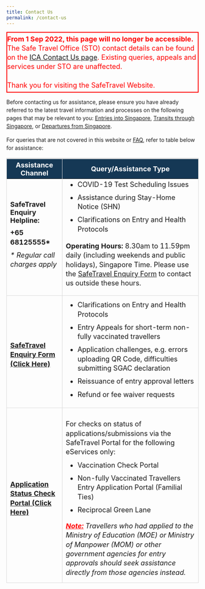 ```yaml
---
title: Contact Us
permalink: /contact-us
---
```

<!--<div style="padding-left: 5px; padding-bottom: 20px; margin-top:20px; font-size:16px; line-height:1.0; color:red; background-color: #DCDCDC; border-style: solid; border-width: 1px;">

<p style="font-size:18px; margin-top:10px; margin-bottom:0px; font-weight:900;"><u>Advisory on Scam Calls Impersonating Government Officials</u></p>

<p style="font-size:18px; margin-top:20px; margin-bottom:0px; line-height:1.35;">ICA has received reports of calls made using the number “+65 6812 5555” by callers claiming to be government officials. This number is similar to the SafeTravel Enquiry Helpline. Recipients of these calls have reported being accused of committing various COVID-19 related offence, e.g. spreading fake news or breaking COVID-19 rules, and asked to pay a penalty or risk having further reports made against them.</p>

<p style="font-size:18px; margin-top:20px; margin-bottom:0px; line-height:1.35;">ICA does not request for payments in any form over the phone, or solicit for personal and credit card details. If you suspect you have received a scam call, please contact the Police hotline at 1800-255-0000.</p>
</div>-->

<div id="notes" style="border-left: 2px solid red; border-top: 2px solid red; border-bottom: 2px solid red; border-right: 2px solid red;">
<p style="color:red; line-height:1.35; font-size:18px; margin-bottom:5px; margin-top:5px;"><b>From 1 Sep 2022, this page will no longer be accessible.</b> The Safe Travel Office (STO) contact details can be found on the <a href="https://www.ica.gov.sg/contact-us" target="_blank">ICA Contact Us page</a>. Existing queries, appeals and services under STO are unaffected. <br><br> Thank you for visiting the SafeTravel Website.</p>
</div>

<p style="line-height:1.5;">Before contacting us for assistance, please ensure you have already referred to the latest travel information and processes on the following pages that may be relevant to you: <a href="/arriving/overview" target="_blank">Entries into Singapore</a>, <a href="/transit/overview" target="_blank">Transits through Singapore</a>, or <a href="/departing/overview" target="_blank">Departures from Singapore</a>. </p>

<p style="line-height:1.5; margin-top:15px; margin-bottom:15px">For queries that are not covered in this website or <a href="/faq" target="_blank">FAQ</a>, refer to table below for assistance:</p>

<!--<ol style="list-style-type: decimal; line-height:1.35;">
	<li style="line-height:1.35;"><a href="#FAQ">Frequently Asked Questions</a></li> 
	<li style="line-height:1.35;"><a href="#checker">Application Status Checker</a></li>
	<li style="line-height:1.35;"><a href="#enquiry">SafeTravel Office Helpline Number and Enquiry Form</a></li>
</ol>-->


<div id="FAQ"></div>

<table>
<thead>
  <tr>
    <th style="font-size:18px; border-top:3px solid #D8D8D8; border-left:1px solid #D8D8D8; border-right:1px solid #D8D8D8; background-color:#153855; color:white;"><b>Assistance Channel</b></th>
    <th style="font-size:18px; border-top:3px solid #D8D8D8; border-right:1px solid #D8D8D8; background-color:#153855; color:white;"><b>Query/Assistance Type</b></th>
  </tr>
</thead>
<tbody>
	   <tr>
     <td style="font-size:18px; border-bottom:1px solid #D8D8D8; border-right:1px solid #D8D8D8;  border-left:1px solid #D8D8D8;"><b>SafeTravel Enquiry Helpline:</b>
		<p style="font-size:18px; line-height:1.35; margin-top:10px; margin-bottom:10px;"><b>+65 68125555*</b></p> 
<p style="font-size:18px; line-height:1.35; margin-top:10px; margin-bottom:10px;"><i>* Regular call charges apply</i></p>
			<!-- <p style="font-size:18px; line-height:1.35; margin-top:30px; margin-bottom:10px;"><b>Operating Hours (Singapore time)</b></p>
			 <ol style="list-style-type:disc; margin-top: 0px; ">
				 <li style="font-size:18px; line-height:1.35; margin-top:0px; margin-bottom:10px;"><b>Call agents on duty:</b><p style="font-size:18px; line-height:1.35; margin-top:0px; margin-bottom:10px;">8.30 am to 11.59pm daily (including weekends and public holidays)</p></li>
	<li style="font-size:18px; line-height:1.35; margin-top:10px; margin-bottom:10px;"><b>Automated voice only:</b><p style="font-size:18px; line-height:1.35; margin-top:0px; margin-bottom:10px;">12 midnight to 8.29am daily</p></li>
				 </ol>-->
			 </td>
		      <td style="font-size:18px; border-bottom:1px solid #D8D8D8; border-right:1px solid #D8D8D8;  border-left:1px solid #D8D8D8;"><ol style="list-style-type:disc; margin-top: 0px; ">
<li style="font-size:18px; line-height:1.35; margin-top:0px; margin-bottom:10px;">COVID-19 Test Scheduling Issues</li>
	<li style="font-size:18px; line-height:1.35; margin-top:10px; margin-bottom:10px;">Assistance during Stay-Home Notice (SHN)</li>
<li style="font-size:18px; line-height:1.35; margin-top:10px; margin-bottom:20px;">Clarifications on Entry and Health Protocols</li>
				 </ol>
			      <p style="font-size:18px; line-height:1.35; margin-bottom:15px;"><b>Operating Hours:</b> 8.30am to 11.59pm daily (including weekends and public holidays), Singapore Time. Please use the <a href="https://go.gov.sg/sto-enquiry" target="_blank">SafeTravel Enquiry Form</a> to contact us outside these hours.</p>
		   </td>
	</tr>
		 <tr>
  <td style="font-size:18px; border-bottom:1px solid #D8D8D8; border-right:1px solid #D8D8D8;  border-left:1px solid #D8D8D8; padding-top:20px;  line-height:1.35; "><a href="https://go.gov.sg/sto-enquiry" target="_blank"><b>SafeTravel Enquiry Form (Click Here)</b></a></td>
		   <td style="font-size:18px; border-bottom:1px solid #D8D8D8; border-right:1px solid #D8D8D8;  border-left:1px solid #D8D8D8;">
<ol style="list-style-type:disc; margin-top: 0px;">
	<li style="font-size:18px; line-height:1.35; margin-top:10px; margin-bottom:10px;">Clarifications on Entry and Health Protocols</li>
	<li style="font-size:18px; line-height:1.35; margin-top:10px; margin-bottom:10px;">Entry Appeals for short-term non-fully vaccinated travellers</li>
<li style="font-size:18px; line-height:1.35; margin-top:10px; margin-bottom:10px;">Application challenges, e.g. errors uploading QR Code, difficulties submitting SGAC declaration</li>
		<li style="font-size:18px; line-height:1.35; margin-top:10px; margin-bottom:10px;">Reissuance of entry approval letters 
</li>
<li style="font-size:18px; line-height:1.35; margin-top:10px; margin-bottom:10px;">Refund or fee waiver requests</li>
				 </ol>
</td>
  </tr>	
	 <tr>
  <td style="font-size:18px; border-bottom:1px solid #D8D8D8; border-right:1px solid #D8D8D8;  border-left:1px solid #D8D8D8; padding-top:20px;  line-height:1.35; "><b><a href="https://eservices.ica.gov.sg/STO/safeTravel/enquiry" target="_blank">Application Status Check Portal (Click Here)</a></b></td>
		 <td style="font-size:18px; border-bottom:1px solid #D8D8D8; border-right:1px solid #D8D8D8;  border-left:1px solid #D8D8D8; padding-top:20px;  line-height:1.35; ">
		<p style="font-size:18px; line-height:1.35; margin-top:10px; margin-bottom:10px;"> For checks on status of applications/submissions via the SafeTravel Portal for the following eServices only:</p>
			 <ol style="list-style-type:disc; margin-top: 0px;">
				 <li style="font-size:18px; line-height:1.35; margin-top:10px; margin-bottom:10px;">Vaccination Check Portal</li>
				  <li style="font-size:18px; line-height:1.35; margin-top:10px; margin-bottom:10px;">Non-fully Vaccinated Travellers Entry Application Portal (Familial Ties)</li>
				  <li style="font-size:18px; line-height:1.35; margin-top:10px; margin-bottom:10px;">Reciprocal Green Lane</li>
			 </ol>
			 <p style="font-size:18px; line-height:1.35; margin-top:10px; margin-bottom:10px;"><i><b style="color:red;"><u>Note:</u></b> Travellers who had applied to the Ministry of Education (MOE) or Ministry of Manpower (MOM) or other government agencies for entry approvals should seek assistance directly from those agencies instead.</i></p>
		 </td>
	</tr>
	</tbody>
	</table>